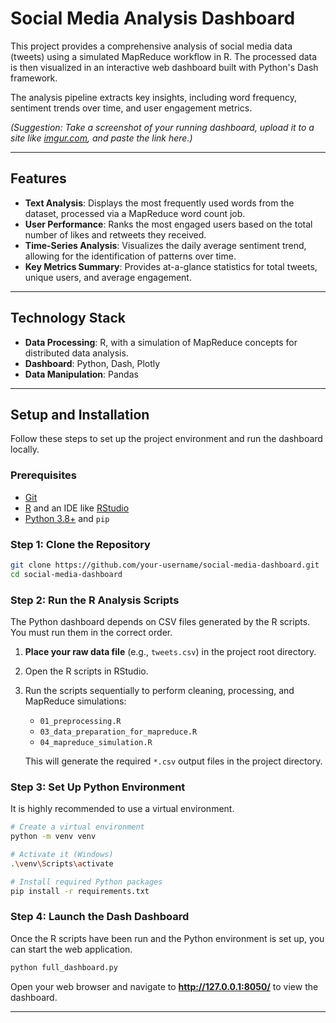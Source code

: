 # Social Media Analysis Dashboard

This project provides a comprehensive analysis of social media data (tweets) using a simulated MapReduce workflow in R. The processed data is then visualized in an interactive web dashboard built with Python's Dash framework.

The analysis pipeline extracts key insights, including word frequency, sentiment trends over time, and user engagement metrics.

 
*(Suggestion: Take a screenshot of your running dashboard, upload it to a site like [imgur.com](https://imgur.com), and paste the link here.)*

---

## Features

- **Text Analysis**: Displays the most frequently used words from the dataset, processed via a MapReduce word count job.
- **User Performance**: Ranks the most engaged users based on the total number of likes and retweets they received.
- **Time-Series Analysis**: Visualizes the daily average sentiment trend, allowing for the identification of patterns over time.
- **Key Metrics Summary**: Provides at-a-glance statistics for total tweets, unique users, and average engagement.

---

## Technology Stack

- **Data Processing**: R, with a simulation of MapReduce concepts for distributed data analysis.
- **Dashboard**: Python, Dash, Plotly
- **Data Manipulation**: Pandas

---

## Setup and Installation

Follow these steps to set up the project environment and run the dashboard locally.

### Prerequisites

- [Git](https://git-scm.com/)
- [R](https://www.r-project.org/) and an IDE like [RStudio](https://www.rstudio.com/)
- [Python 3.8+](https://www.python.org/) and `pip`

### Step 1: Clone the Repository

```bash
git clone https://github.com/your-username/social-media-dashboard.git
cd social-media-dashboard
```

### Step 2: Run the R Analysis Scripts

The Python dashboard depends on CSV files generated by the R scripts. You must run them in the correct order.

1.  **Place your raw data file** (e.g., `tweets.csv`) in the project root directory.
2.  Open the R scripts in RStudio.
3.  Run the scripts sequentially to perform cleaning, processing, and MapReduce simulations:
    - `01_preprocessing.R`
    - `03_data_preparation_for_mapreduce.R`
    - `04_mapreduce_simulation.R`

    This will generate the required `*.csv` output files in the project directory.

### Step 3: Set Up Python Environment

It is highly recommended to use a virtual environment.

```bash
# Create a virtual environment
python -m venv venv

# Activate it (Windows)
.\venv\Scripts\activate

# Install required Python packages
pip install -r requirements.txt
```

### Step 4: Launch the Dash Dashboard

Once the R scripts have been run and the Python environment is set up, you can start the web application.

```bash
python full_dashboard.py
```

Open your web browser and navigate to **http://127.0.0.1:8050/** to view the dashboard.

---